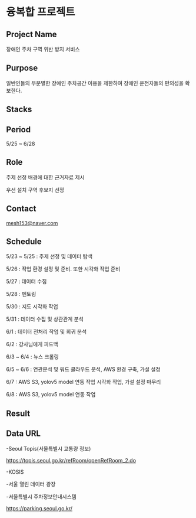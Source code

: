 # 융복합 프로젝트


## Project Name

장애인 주차 구역 위반 방지 서비스

## Purpose

일반인들의 무분별한 장애인 주차공간 이용을 제한하여 장애인 운전자들의 편의성을 확보한다.

## Stacks


## Period

5/25 ~ 6/28

## Role

주제 선정 배경에 대한 근거자료 제시

우선 설치 구역 후보지 선정

## Contact

mesh153@naver.com

## Schedule

5/23 ~ 5/25 : 주제 선정 및 데이터 탐색

5/26 : 작업 환경 설정 및 준비. 또한 시각화 작업 준비

5/27 : 데이터 수집

5/28 : 멘토링

5/30 : 지도 시각화 작업

5/31 : 데이터 수집 및 상관관계 분석

6/1 : 데이터 전처리 작업 및 회귀 분석 

6/2 : 강사님에게 피드백

6/3 ~ 6/4 : 뉴스 크롤링

6/5 ~ 6/6 : 연관분석 및 워드 클라우드 분석, AWS 환경 구축, 가설 설정

6/7 : AWS S3, yolov5 model 연동 작업
      시각화 작업, 가설 설정 마무리
      
6/8 : AWS S3, yolov5 model 연동 작업
## Result

## Data URL

-Seoul Topis(서울특별시 교통량 정보)

https://topis.seoul.go.kr/refRoom/openRefRoom_2.do

-KOSIS

-서울 열린 데이터 광장

-서울특별시 주차정보안내시스템

https://parking.seoul.go.kr/

